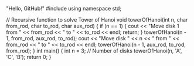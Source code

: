 "Hello, GitHub!" 
#include <iostream>
using namespace std;

// Recursive function to solve Tower of Hanoi
void towerOfHanoi(int n, char from_rod, char to_rod, char aux_rod) {
    if (n == 1) {
        cout << "Move disk 1 from " << from_rod << " to " << to_rod << endl;
        return;
    }
    towerOfHanoi(n - 1, from_rod, aux_rod, to_rod);
    cout << "Move disk " << n << " from " << from_rod << " to " << to_rod << endl;
    towerOfHanoi(n - 1, aux_rod, to_rod, from_rod);
}
int main() {
    int n = 3; // Number of disks
    towerOfHanoi(n, 'A', 'C', 'B');
    return 0;
}